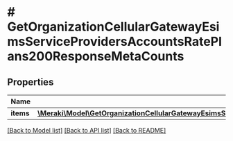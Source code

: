 # # GetOrganizationCellularGatewayEsimsServiceProvidersAccountsRatePlans200ResponseMetaCounts

## Properties

Name | Type | Description | Notes
------------ | ------------- | ------------- | -------------
**items** | [**\Meraki\Model\GetOrganizationCellularGatewayEsimsServiceProvidersAccountsRatePlans200ResponseMetaCountsItems**](GetOrganizationCellularGatewayEsimsServiceProvidersAccountsRatePlans200ResponseMetaCountsItems.md) |  | [optional]

[[Back to Model list]](../../README.md#models) [[Back to API list]](../../README.md#endpoints) [[Back to README]](../../README.md)
